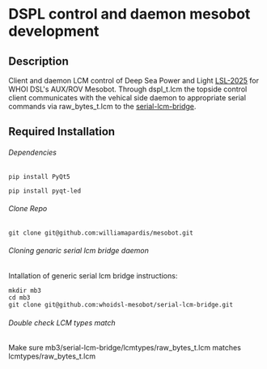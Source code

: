 # DSPL control and daemon mesobot development
## Description
Client and daemon LCM control of Deep Sea Power and Light [LSL-2025](https://www.deapsea.com/led-sealite/lsl-2025-multiray) for WHOI DSL's AUX/ROV Mesobot. Through dspl_t.lcm the topside control client communicates with the vehical side daemon to appropriate serial commands via raw_bytes_t.lcm to the [serial-lcm-bridge](git@github.com:whoidsl-mesobot/serial-lcm-bridge.git).  

## Required Installation
###### Dependencies
```
pip install PyQt5
```
```
pip install pyqt-led
```
###### Clone Repo
```
git clone git@github.com:williamapardis/mesobot.git
```
###### Cloning genaric serial lcm bridge daemon 
Intallation of generic serial lcm bridge instructions:
```
mkdir mb3
cd mb3
git clone git@github.com:whoidsl-mesobot/serial-lcm-bridge.git
```
###### Double check LCM types match
Make sure mb3/serial-lcm-bridge/lcmtypes/raw_bytes_t.lcm matches lcmtypes/raw_bytes_t.lcm


